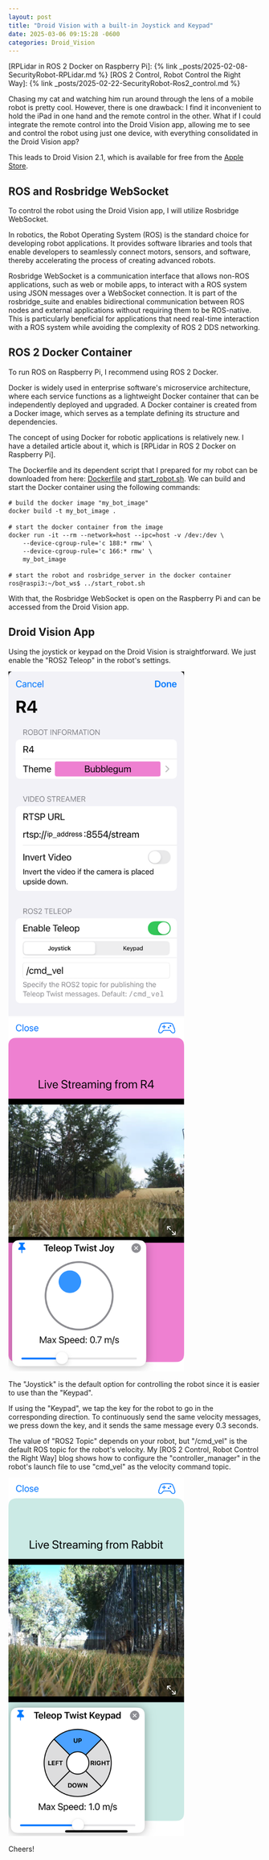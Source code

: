 ```yaml
---
layout: post
title: "Droid Vision with a built-in Joystick and Keypad"
date: 2025-03-06 09:15:28 -0600
categories: Droid_Vision
---
```


[RPLidar in ROS 2 Docker on Raspberry Pi]: {% link _posts/2025-02-08-SecurityRobot-RPLidar.md %}
[ROS 2 Control, Robot Control the Right Way]: {% link _posts/2025-02-22-SecurityRobot-Ros2_control.md %}

Chasing my cat and watching him run around through the lens of a mobile robot is pretty cool. However, there is one drawback: I find it inconvenient to hold the iPad in one hand and the remote control in the other. What if I could integrate the remote control into the Droid Vision app, allowing me to see and control the robot using just one device, with everything consolidated in the Droid Vision app? 

This leads to Droid Vision 2.1, which is available for free from the [Apple Store](https://apps.apple.com/us/app/droid-vision/id6737351549).

## ROS and Rosbridge WebSocket
To control the robot using the Droid Vision app, I will utilize Rosbridge WebSocket.

In robotics, the Robot Operating System (ROS) is the standard choice for developing robot applications. It provides software libraries and tools that enable developers to seamlessly connect motors, sensors, and software, thereby accelerating the process of creating advanced robots. 

Rosbridge WebSocket is a communication interface that allows non-ROS applications, such as web or mobile apps, to interact with a ROS system using JSON messages over a WebSocket connection. It is part of the rosbridge_suite and enables bidirectional communication between ROS nodes and external applications without requiring them to be ROS-native. This is particularly beneficial for applications that need real-time interaction with a ROS system while avoiding the complexity of ROS 2 DDS networking.

## ROS 2 Docker Container
To run ROS on Raspberry Pi, I recommend using ROS 2 Docker. 

Docker is widely used in enterprise software's microservice architecture, where each service functions as a lightweight Docker container that can be independently deployed and upgraded. A Docker container is created from a Docker image, which serves as a template defining its structure and dependencies. 

The concept of using Docker for robotic applications is relatively new. I have a detailed article about it, which is [RPLidar in ROS 2 Docker on Raspberry Pi].

The Dockerfile and its dependent script that I prepared for my robot can be downloaded from here: [Dockerfile](/code/Dockerfile) and [start_robot.sh](/code/start_robot.sh). We can build and start the Docker container using the following commands:

```
# build the docker image "my_bot_image"
docker build -t my_bot_image .

# start the docker container from the image
docker run -it --rm --network=host --ipc=host -v /dev:/dev \
    --device-cgroup-rule='c 188:* rmw' \
    --device-cgroup-rule='c 166:* rmw' \
    my_bot_image

# start the robot and rosbridge_server in the docker container
ros@raspi3:~/bot_ws$ ../start_robot.sh 
```

With that, the Rosbridge WebSocket is open on the Raspberry Pi and can be accessed from the Droid Vision app.

## Droid Vision App

Using the joystick or keypad on the Droid Vision is straightforward. We just enable the "ROS2 Teleop" in the robot's settings.

<a href="/assets/IMG_2967.PNG" target="_blank">
  <img src="/assets/IMG_2967.PNG" width="350"/>
</a> 
<a href="/assets/IMG_2964.PNG" target="_blank">
  <img src="/assets/IMG_2964.PNG" width="350" />
</a>

The "Joystick" is the default option for controlling the robot since it is easier to use than the "Keypad".

If using the "Keypad", we tap the key for the robot to go in the corresponding direction. To continuously send the same velocity messages, we press down the key, and it sends the same message every 0.3 seconds.  

The value of "ROS2 Topic" depends on your robot, but "/cmd_vel" is the default ROS topic for the robot's velocity. My [ROS 2 Control, Robot Control the Right Way] blog shows how to configure the "controller_manager" in the robot's launch file to use "cmd_vel" as the velocity command topic. 

<a href="/assets/IMG_2975.PNG" target="_blank">
  <img src="/assets/IMG_2975.PNG" width="350" />
</a>

Cheers!